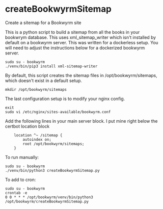 # createBookwyrmSitemap
Create a sitemap for a Bookwyrm site

This is a python script to build a sitemap from all the books in your bookwrym database.  This uses xml_sitemap_writer which isn't installed by default on a bookwyrm server.  This was written for a dockerless setup.  You will need to adjust the instructions below for a dockerized bookwyrm server.
```
sudo su - bookwyrm
./venv/bin/pip3 install xml-sitemap-writer
```
By default, this script creates the sitemap files in /opt/bookwyrm/sitemaps, which doesn't exist in a default setup.
```
mkdir /opt/bookwyrm/sitemaps
```
The last configuration setup is to modify your nginx config.
```
exit
sudo vi /etc/nginx/sites-available/bookwyrm.conf
```
Add the following lines in your main server block.  I put mine right below the certbot location block
```
    location ^~ /sitemap {
        autoindex on;
        root /opt/bookwyrm/sitemaps;
    }
```
To run manually:
```
sudo su - bookwyrm
./venv/bin/python3 createBookwyrmSitemap.py
```
To add to cron:
```
sudo su - bookwyrm
crontab -e
0 0 * * * /opt/bookwyrm/venv/bin/python3 /opt/bookwyrm/createBookwyrmSitemap.py
````
